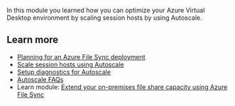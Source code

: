 In this module you learned how you can optimize your Azure Virtual Desktop environment by scaling session hosts by using Autoscale.

## Learn more

- [Planning for an Azure File Sync deployment](/azure/storage/files/storage-sync-files-planning)
- [Scale session hosts using Autoscale](/azure/virtual-desktop/autoscale-scaling-plan)
- [Setup diagnostics for Autoscale](/azure/virtual-desktop/autoscale-diagnostics)
- [Autoscale FAQs](/azure/virtual-desktop/autoscale-faq)
- Learn module: [Extend your on-premises file share capacity using Azure File Sync](/training/modules/extend-share-capacity-with-azure-file-sync/)
